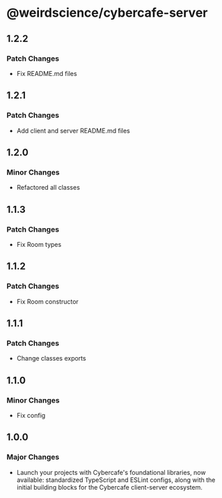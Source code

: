 # @weirdscience/cybercafe-server

## 1.2.2

### Patch Changes

- Fix README.md files

## 1.2.1

### Patch Changes

- Add client and server README.md files

## 1.2.0

### Minor Changes

- Refactored all classes

## 1.1.3

### Patch Changes

- Fix Room types

## 1.1.2

### Patch Changes

- Fix Room constructor

## 1.1.1

### Patch Changes

- Change classes exports

## 1.1.0

### Minor Changes

- Fix config

## 1.0.0

### Major Changes

- Launch your projects with Cybercafe's foundational libraries, now available: standardized TypeScript and ESLint configs, along with the initial building blocks for the Cybercafe client-server ecosystem.
